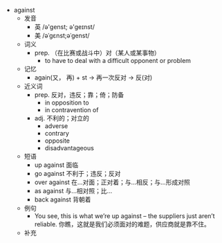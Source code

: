 - against
  - 发音
    - 英 /ə'genst; ə'geɪnst/
    - 美 /əˈɡɛnst;əˈɡenst/
  - 词义
    - prep. （在比赛或战斗中）对（某人或某事物）
      - to have to deal with a difficult opponent or problem
  - 记忆
    - again(又， 再) + st → 再一次反对 → 反(对)
  - 近义词
    - prep. 反对，违反；靠；倚；防备
      - in opposition to
      - in contravention of
    - adj. 不利的；对立的
      - adverse
      - contrary
      - opposite
      - disadvantageous
  - 短语
    - up against 面临
    - go against 不利于；违反；反对
    - over against 在…对面；正对着；与…相反；与…形成对照
    - as against 与…相对照；比…
    - back against 背朝着
  - 例句
    - You see, this is what we’re up against – the suppliers just aren’t reliable. 你瞧，这就是我们必须面对的难题，供应商就是靠不住。
  - 补充